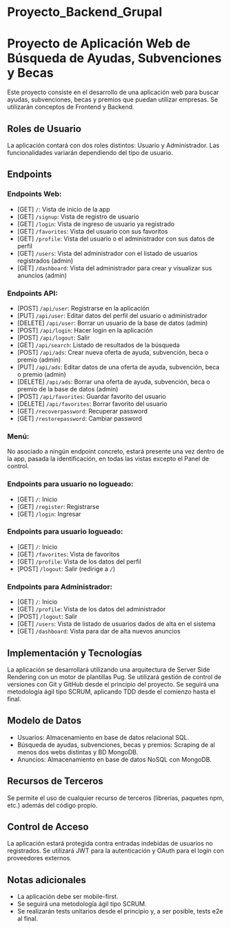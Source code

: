 # Proyecto_Backend_Grupal
# Proyecto de Aplicación Web de Búsqueda de Ayudas, Subvenciones y Becas

Este proyecto consiste en el desarrollo de una aplicación web para buscar ayudas, subvenciones, becas y premios que puedan utilizar empresas. Se utilizarán conceptos de Frontend y Backend.

## Roles de Usuario

La aplicación contará con dos roles distintos: Usuario y Administrador. Las funcionalidades variarán dependiendo del tipo de usuario.

## Endpoints

### Endpoints Web:

- [GET] `/`: Vista de inicio de la app
- [GET] `/signup`: Vista de registro de usuario
- [GET] `/login`: Vista de ingreso de usuario ya registrado
- [GET] `/favorites`: Vista del usuario con sus favoritos
- [GET] `/profile`: Vista del usuario o el administrador con sus datos de perfil
- [GET] `/users`: Vista del administrador con el listado de usuarios registrados (admin)
- [GET] `/dashboard`: Vista del administrador para crear y visualizar sus anuncios (admin)

### Endpoints API:

- [POST] `/api/user`: Registrarse en la aplicación
- [PUT] `/api/user`: Editar datos del perfil del usuario o administrador
- [DELETE] `/api/user`: Borrar un usuario de la base de datos (admin)
- [POST] `/api/login`: Hacer login en la aplicación
- [POST] `/api/logout`: Salir
- [GET] `/api/search`: Listado de resultados de la búsqueda
- [POST] `/api/ads`: Crear nueva oferta de ayuda, subvención, beca o premio (admin)
- [PUT] `/api/ads`: Editar datos de una oferta de ayuda, subvención, beca o premio (admin)
- [DELETE] `/api/ads`: Borrar una oferta de ayuda, subvención, beca o premio de la base de datos (admin)
- [POST] `/api/favorites`: Guardar favorito del usuario
- [DELETE] `/api/favorites`: Borrar favorito del usuario
- [GET] `/recoverpassword`: Recuperar password
- [GET] `/restorepassword`: Cambiar password

### Menú:

No asociado a ningún endpoint concreto, estará presente una vez dentro de la app, pasada la identificación, en todas las vistas excepto el Panel de control.

### Endpoints para usuario no logueado:

- [GET] `/`: Inicio
- [GET] `/register`: Registrarse
- [GET] `/login`: Ingresar

### Endpoints para usuario logueado:

- [GET] `/`: Inicio
- [GET] `/favorites`: Vista de favoritos
- [GET] `/profile`: Vista de los datos del perfil
- [POST] `/logout`: Salir (redirige a `/`)

### Endpoints para Administrador:

- [GET] `/`: Inicio
- [GET] `/profile`: Vista de los datos del administrador
- [POST] `/logout`: Salir
- [GET] `/users`: Vista de listado de usuarios dados de alta en el sistema
- [GET] `/dashboard`: Vista para dar de alta nuevos anuncios

## Implementación y Tecnologías

La aplicación se desarrollará utilizando una arquitectura de Server Side Rendering con un motor de plantillas Pug. Se utilizará gestión de control de versiones con Git y GitHub desde el principio del proyecto. Se seguirá una metodología ágil tipo SCRUM, aplicando TDD desde el comienzo hasta el final.

## Modelo de Datos

- Usuarios: Almacenamiento en base de datos relacional SQL.
- Búsqueda de ayudas, subvenciones, becas y premios: Scraping de al menos dos webs distintas y BD MongoDB.
- Anuncios: Almacenamiento en base de datos NoSQL con MongoDB.

## Recursos de Terceros

Se permite el uso de cualquier recurso de terceros (librerías, paquetes npm, etc.) además del código propio.

## Control de Acceso

La aplicación estará protegida contra entradas indebidas de usuarios no registrados. Se utilizará JWT para la autenticación y OAuth para el login con proveedores externos.

## Notas adicionales

- La aplicación debe ser mobile-first.
- Se seguirá una metodología ágil tipo SCRUM.
- Se realizarán tests unitarios desde el principio y, a ser posible, tests e2e al final.
